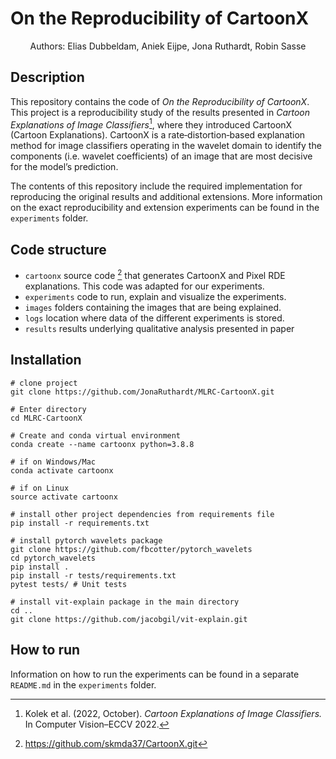 # On the Reproducibility of CartoonX


<p align="center">
Authors: Elias Dubbeldam, Aniek Eijpe, Jona Ruthardt, Robin Sasse
</p>

## Description
This repository contains the code of *On the Reproducibility of CartoonX*. 
This project is a reproducibility study of the results presented in *Cartoon Explanations of Image Classifiers*[^1], where they introduced CartoonX (Cartoon Explanations).
CartoonX is a rate‐distortion‐based explanation method for image classifiers operating in the wavelet domain to identify the components (i.e. wavelet coefficients) of an image that are most decisive for the model’s prediction. 

The contents of this repository include the required implementation for reproducing the original results and additional extensions. More information on the exact reproducibility and extension experiments can be found in the `experiments` folder. 

## Code structure
- `cartoonx` source code [^2] that generates CartoonX and Pixel RDE explanations. This code was adapted for our experiments.
- `experiments` code to run, explain and visualize the experiments. 
- `images` folders containing the images that are being explained.
- `logs` location where data of the different experiments is stored.
- `results` results underlying qualitative analysis presented in paper

## Installation
```
# clone project
git clone https://github.com/JonaRuthardt/MLRC-CartoonX.git

# Enter directory
cd MLRC-CartoonX

# Create and conda virtual environment
conda create --name cartoonx python=3.8.8

# if on Windows/Mac
conda activate cartoonx 

# if on Linux
source activate cartoonx 

# install other project dependencies from requirements file   
pip install -r requirements.txt

# install pytorch wavelets package 
git clone https://github.com/fbcotter/pytorch_wavelets
cd pytorch_wavelets
pip install .
pip install -r tests/requirements.txt
pytest tests/ # Unit tests

# install vit-explain package in the main directory
cd ..
git clone https://github.com/jacobgil/vit-explain.git
``` 

## How to run
Information on how to run the experiments can be found in a separate `README.md` in the `experiments` folder.

[^1]: Kolek et al. (2022, October). *Cartoon Explanations of Image Classifiers.* In Computer Vision–ECCV 2022.
[^2]: https://github.com/skmda37/CartoonX.git
